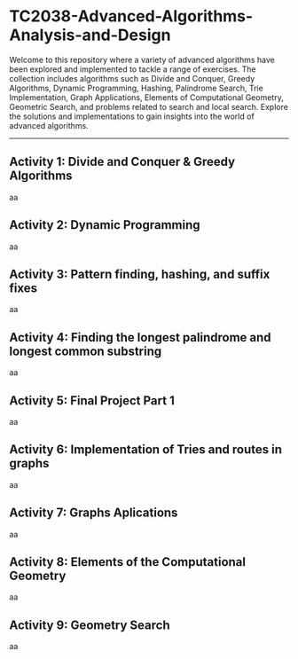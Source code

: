 # TC2038-Advanced-Algorithms-Analysis-and-Design

Welcome to this repository where a variety of advanced algorithms have been explored and implemented to tackle a range of exercises. The collection includes algorithms such as Divide and Conquer, Greedy Algorithms, Dynamic Programming, Hashing, Palindrome Search, Trie Implementation, Graph Applications, Elements of Computational Geometry, Geometric Search, and problems related to search and local search. Explore the solutions and implementations to gain insights into the world of advanced algorithms.

---

## Activity 1: Divide and Conquer & Greedy Algorithms

aa

## Activity 2: Dynamic Programming

aa

## Activity 3: Pattern finding, hashing, and suffix fixes

aa

## Activity 4: Finding the longest palindrome and longest common substring

aa

## Activity 5: Final Project Part 1

aa

## Activity 6: Implementation of Tries and routes in graphs

aa


## Activity 7: Graphs Aplications

aa

## Activity 8: Elements of the Computational Geometry

aa

## Activity 9: Geometry Search

aa




